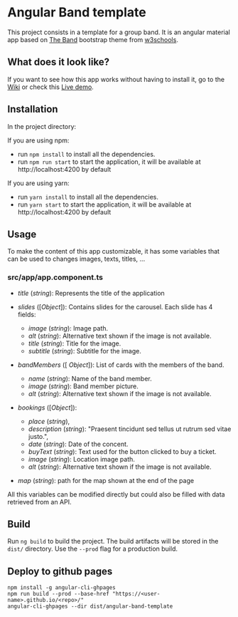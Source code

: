 # Angular Band template

This project consists in a template for a group band. It is an angular material app based on [The Band](https://www.w3schools.com/bootstrap/trybs_theme_band_full.htm) bootstrap theme from [w3schools](https://www.w3schools.com/).

## What does it look like?

If you want to see how this app works without having to install it, go to the [Wiki](https://github.com/juaamol/angular-band-template/wiki) or check this [Live demo](https://juaamol.github.io/angular-band-template/).

## Installation 

In the project directory:

If you are using npm:

* run `npm install` to install all the dependencies.
* run `npm run start` to start the application, it will be available at http://localhost:4200 by default

If you are using yarn:

* run `yarn install` to install all the dependencies.
* run `yarn start` to start the application, it will be available at http://localhost:4200 by default

## Usage

To make the content of this app customizable, it has some variables that can be used to changes images, texts, titles, ...

### src/app/app.component.ts

* *title* (_string_): Represents the title of the application

* *slides* ([_Object_]): Contains slides for the carousel. Each slide has 4 fields:
  * *image* (_string_): Image path.
  * *alt* (_string_): Alternative text shown if the image is not available.
  * *title* (_string_): Title for the image.
  * *subtitle* (_string_): Subtitle for the image.

* *bandMembers* ([ _Object_]): List of cards with the members of the band.
  * *name* (_string_): Name of the band member.
  * *image* (_string_): Band member picture.
  * *alt* (_string_): Alternative text shown if the image is not available.

* *bookings* ([_Object_]): 
  * *place* (_string_),
  * *description* (_string_): "Praesent tincidunt sed tellus ut rutrum sed vitae justo.",
  * *date* (_string_): Date of the concent.
  * *buyText* (_string_): Text used for the button clicked to buy a ticket.
  * *image* (_string_): Location image path.
  * *alt* (_string_): Alternative text shown if the image is not available.

* *map* (_string_): path for the map shown at the end of the page


All this variables can be modified directly but could also be filled with data retrieved from an API.

## Build

Run `ng build` to build the project. The build artifacts will be stored in the `dist/` directory. Use the `--prod` flag for a production build.


## Deploy to github pages

```
npm install -g angular-cli-ghpages
npm run build --prod --base-href "https://<user-name>.github.io/<repo>/"
angular-cli-ghpages --dir dist/angular-band-template
```
